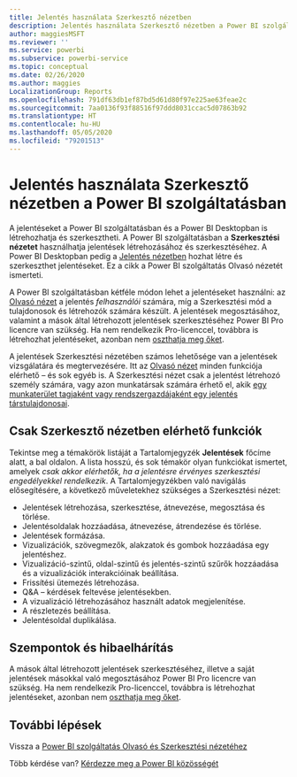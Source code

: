 ```yaml
---
title: Jelentés használata Szerkesztő nézetben
description: Jelentés használata Szerkesztő nézetben a Power BI szolgáltatásban
author: maggiesMSFT
ms.reviewer: ''
ms.service: powerbi
ms.subservice: powerbi-service
ms.topic: conceptual
ms.date: 02/26/2020
ms.author: maggies
LocalizationGroup: Reports
ms.openlocfilehash: 791df63db1ef87bd5d61d80f97e225ae63feae2c
ms.sourcegitcommit: 7aa0136f93f88516f97ddd8031ccac5d07863b92
ms.translationtype: HT
ms.contentlocale: hu-HU
ms.lasthandoff: 05/05/2020
ms.locfileid: "79201513"
---
```

# <a name="interact-with-a-report-in-editing-view-in-the-power-bi-service"></a>Jelentés használata Szerkesztő nézetben a Power BI szolgáltatásban
A jelentéseket a Power BI szolgáltatásban és a Power BI Desktopban is létrehozhatja és szerkesztheti. A Power BI szolgáltatásban a **Szerkesztési nézetet** használhatja jelentések létrehozásához és szerkesztéséhez. A Power BI Desktopban pedig a [Jelentés nézetben](desktop-report-view.md) hozhat létre és szerkeszthet jelentéseket. Ez a cikk a Power BI szolgáltatás Olvasó nézetét ismerteti. 

A Power BI szolgáltatásban kétféle módon lehet a jelentéseket használni: az [Olvasó nézet](consumer/end-user-reading-view.md) a jelentés *felhasználói* számára, míg a Szerkesztési mód a tulajdonosok és létrehozók számára készült.  A jelentések megosztásához, valamint a mások által létrehozott jelentések szerkesztéséhez Power BI Pro licencre van szükség. Ha nem rendelkezik Pro-licenccel, továbbra is létrehozhat jelentéseket, azonban nem [oszthatja meg őket](service-share-reports.md).    

A jelentések Szerkesztési nézetében számos lehetősége van a jelentések vizsgálatára és megtervezésére. Itt az [Olvasó nézet](consumer/end-user-reading-view.md) minden funkciója elérhető – és sok egyéb is. A Szerkesztési nézet csak a jelentést létrehozó személy számára, vagy azon munkatársak számára érhető el, akik [egy munkaterület tagjaként vagy rendszergazdájaként egy jelentés társtulajdonosai](service-create-distribute-apps.md).

## <a name="functionality-only-available-in-editing-view"></a>Csak Szerkesztő nézetben elérhető funkciók
Tekintse meg a témakörök listáját a Tartalomjegyzék **Jelentések** főcíme alatt, a bal oldalon. A lista hosszú, és sok témakör olyan funkciókat ismertet, amelyek *csak akkor elérhetők, ha a jelentésre érvényes szerkesztési engedélyekkel rendelkezik*.  A Tartalomjegyzékben való navigálás elősegítésére, a következő műveletekhez szükséges a Szerkesztési nézet:

* Jelentések létrehozása, szerkesztése, átnevezése, megosztása és törlése.
* Jelentésoldalak hozzáadása, átnevezése, átrendezése és törlése.
* Jelentések formázása.
* Vizualizációk, szövegmezők, alakzatok és gombok hozzáadása egy jelentéshez.
* Vizualizáció-szintű, oldal-szintű és jelentés-szintű szűrők hozzáadása és a vizualizációk interakcióinak beállítása.
* Frissítési ütemezés létrehozása.
* Q&A – kérdések feltevése jelentésekben.
* A vizualizáció létrehozásához használt adatok megjelenítése. 
* A részletezés beállítása.
* Jelentésoldal duplikálása.

## <a name="considerations-and-troubleshooting"></a>Szempontok és hibaelhárítás
A mások által létrehozott jelentések szerkesztéséhez, illetve a saját jelentések másokkal való megosztásához Power BI Pro licencre van szükség.  Ha nem rendelkezik Pro-licenccel, továbbra is létrehozhat jelentéseket, azonban nem [oszthatja meg őket](service-share-reports.md).


## <a name="next-steps"></a>További lépések
Vissza a [Power BI szolgáltatás Olvasó és Szerkesztési nézetéhez](consumer/end-user-reading-view.md)

Több kérdése van? [Kérdezze meg a Power BI közösségét](https://community.powerbi.com/)

